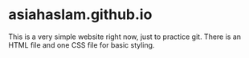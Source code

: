 # asiahaslam.github.io

This is a very simple website right now, just to practice git. There is an HTML file and one CSS file for basic styling.